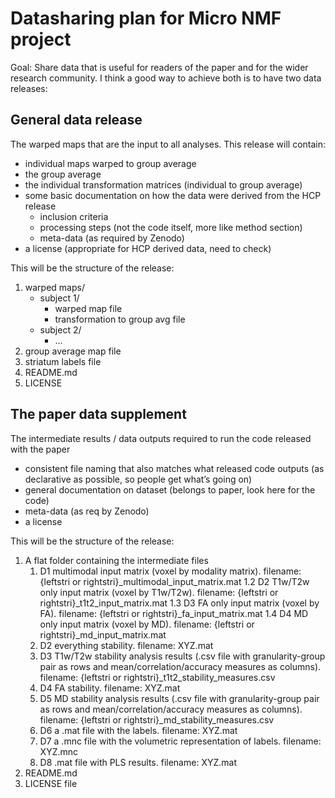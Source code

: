 # Datasharing plan for Micro NMF project
Goal: 
Share data that is useful for readers of the paper and for the wider research community. I think a good way to achieve both is to have two data releases:

## General data release
The warped maps that are the input to all analyses. This release will contain:

- individual maps warped to group average
- the group average
- the individual transformation matrices (individual to group average)
- some basic documentation on how the data were derived from the HCP release
    - inclusion criteria
    - processing steps (not the code itself, more like method section)
    - meta-data (as required by Zenodo)
- a license (appropriate for HCP derived data, need to check)

This will be the structure of the release:

1. warped maps/
    - subject 1/
        - warped map file
        - transformation to group avg file
    - subject 2/
        - …
2. group average map file
3. striatum labels file
4. README.md
5. LICENSE

## The paper data supplement
The intermediate results / data outputs required to run the code released with the paper

- consistent file naming that also matches what released code outputs (as declarative as possible, so people get what’s going on)
- general documentation on dataset (belongs to paper, look here for the code)
- meta-data (as req by Zenodo)
- a license

This will be the structure of the release:

1. A flat folder containing the intermediate files
    1. D1 multimodal input matrix (voxel by modality matrix). filename: {leftstri or rightstri}_multimodal_input_matrix.mat
    1.2 D2 T1w/T2w only input matrix (voxel by T1w/T2w). filename: {leftstri or rightstri}_t1t2_input_matrix.mat
    1.3 D3 FA only input matrix (voxel by FA). filename: {leftstri or rightstri}_fa_input_matrix.mat
    1.4 D4 MD only input matrix (voxel by MD). filename: {leftstri or rightstri}_md_input_matrix.mat
    2. D2 everything stability. filename: XYZ.mat
    3. D3 T1w/T2w stability analysis results (.csv file with granularity-group pair as rows and mean/correlation/accuracy measures as columns). filename: {leftstri or rightstri}_t1t2_stability_measures.csv
    4. D4 FA stability. filename: XYZ.mat
    5. D5 MD stability analysis results (.csv file with granularity-group pair as rows and mean/correlation/accuracy measures as columns). filename: {leftstri or rightstri}_md_stability_measures.csv
    6. D6 a .mat file with the labels. filename: XYZ.mat
    7. D7 a .mnc file with the volumetric representation of labels. filename: XYZ.mnc
    8. D8 .mat file with PLS results. filename: XYZ.mat
2. README.md
3. LICENSE file
